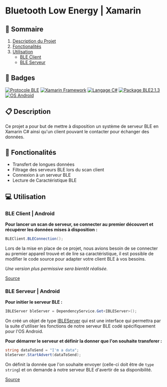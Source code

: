 # Bluetooth Low Energy | Xamarin

## 📌 Sommaire
1. [Description du Projet](#📋-description)
2. [Fonctionalités](#🌟-fonctionalités)
3. [Utilisation](#💻-utilisation)
    * [BLE Client](#ble-client--android)
    * [BLE Serveur](#ble-serveur--android)

## 🎯 Badges
[![Protocole BLE](https://img.shields.io/badge/Protocole-BLE-red.svg)](https://www.syscom-prorep.com/application-technologie/ble)
[![Xamarin Framework](https://img.shields.io/badge/Framework-Xamarin-blue.svg)](https://visualstudio.microsoft.com/fr/xamarin/)
[![Langage C#](https://img.shields.io/badge/Langage-CSharp-blue.svg)](https://learn.microsoft.com/fr-fr/dotnet/csharp/)
[![Package BLE2.1.3](https://img.shields.io/badge/Package-PluginBLE_2.1.3-green.svg)](https://github.com/dotnet-bluetooth-le/dotnet-bluetooth-le)
[![OS Android](https://img.shields.io/badge/OS-Android-yellow.svg)](https://www.android.com/intl/fr_fr/)

## 📋 Description

Ce projet a pour but de mettre à disposition un système de serveur BLE en Xamarin C# ainsi qu'un client pouvant le contacter pour échanger des données.

## 🌟 Fonctionalités

- Transfert de longues données
- Filtrage des serveurs BLE lors du scan client
- Connexion à un serveur BLE
- Lecture de Caractéristique BLE

## 💻 Utilisation

### BLE Client | Android

**Pour lancer un scan de serveur, se connecter au premier découvert et récupérer les données mises à disposition :**
```c#
BLEClient.BLEConnection();
```
Lors de la mise en place de ce projet, nous avions besoin de se connecter au premier appareil trouvé et de lire sa caractéristique, il est possible de modifier le code source pour adapter votre client BLE à vos besoins.

*Une version plus permissive sera bientôt réalisée.*

[Source](./BLE/BLE/BLEClient.cs)

### BLE Serveur | Android

**Pour initier le serveur BLE :**
```c#
IBLEServer bleServer = DependencyService.Get<IBLEServer>();
```
On créé un objet de type [IBLEServer](./BLE/BLE/IBLEServer.cs) qui est une interface qui permettra par la suite d'utiliser les fonctions de notre serveur BLE codé spécifiquement pour l'OS Android.

**Pour démarrer le serveur et définir la donner que l'on souhaite transferer :**
```c#
string dataToSend = "I'm a data";
bleServer.StartAdvert(dataToSend);
```
On définit la donnée que l'on souhaite envoyer (celle-ci doit être de ```type string```) et on demande à notre serveur BLE d'avertir de sa disponibilité.


[Source](./BLE.Droid/BLEServer.cs)
